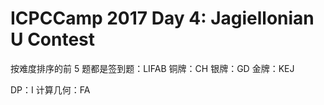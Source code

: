 # ICPCCamp 2017 Day 4: Jagiellonian U Contest

按难度排序的前 5 题都是签到题：LIFAB
铜牌：CH
银牌：GD
金牌：KEJ


DP：I
计算几何：FA

